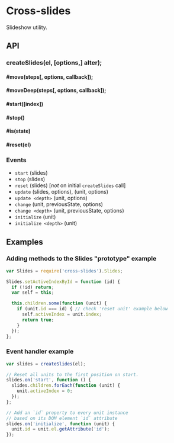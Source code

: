 # Cross-slides

Slideshow utility.

## API

### createSlides(el, [options,] alter);

#### #move(steps[, options, callback]);
#### #moveDeep(steps[, options, callback]);
#### #start([index])
#### #stop()
#### #is(state)
#### #reset(el)

### Events

- `start` (slides)
- `stop` (slides)
- `reset` (slides) [*not* on initial `createSlides` call]
- `update` (slides, options), (unit, options)
- `update <depth>` (unit, options)
- `change` (unit, previousState, options)
- `change <depth>` (unit, previousState, options)
- `initialize` (unit)
- `initialize <depth>` (unit)

## Examples

### Adding methods to the Slides "prototype" example

```js
var Slides = require('cross-slides').Slides;

Slides.setActiveIndexById = function (id) {
  if (!id) return;
  var self = this;

  this.children.some(function (unit) {
    if (unit.id === id) { // check 'reset unit' example below
      self.activeIndex = unit.index;
      return true;
    }
  });
};
```

### Event handler example

```js
var slides = createSlides(el);

// Reset all units to the first position on start.
slides.on('start', function () {
  slides.children.forEach(function (unit) {
    unit.activeIndex = 0;
  });
};

// Add an `id` property to every unit instance 
// based on its DOM element `id` attribute
slides.on('initialize', function (unit) {
  unit.id = unit.el.getAttribute('id');
});
```
